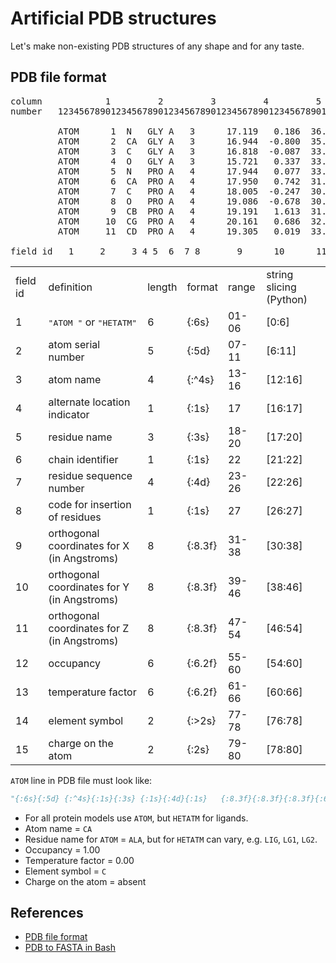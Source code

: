 # Artificial PDB structures
Let's make non-existing PDB structures of any shape and for any taste.

## PDB file format

<pre class="bold fixed">column            1         2         3         4         5         6         7         8
number   12345678901234567890123456789012345678901234567890123456789012345678901234567890

         <span class="f1">ATOM  </span><span class="f2">    1</span> <span class="f3"> N  </span><span class="f4"> </span><span class="f5">GLY</span> <span class="f6">A</span><span class="f7">   3</span><span class="f8"> </span>   <span class="f9">  17.119</span><span class="f10">   0.186</span><span class="f11">  36.320</span><span class="f12">  1.00</span><span class="f13"> 64.10</span>          <span class="f14"> N</span><span class="f15">  </span>
         <span class="f1">ATOM  </span><span class="f2">    2</span> <span class="f3"> CA </span><span class="f4"> </span><span class="f5">GLY</span> <span class="f6">A</span><span class="f7">   3</span><span class="f8"> </span>   <span class="f9">  16.944</span><span class="f10">  -0.800</span><span class="f11">  35.208</span><span class="f12">  1.00</span><span class="f13"> 63.46</span>          <span class="f14"> C</span><span class="f15">  </span>
         <span class="f1">ATOM  </span><span class="f2">    3</span> <span class="f3"> C  </span><span class="f4"> </span><span class="f5">GLY</span> <span class="f6">A</span><span class="f7">   3</span><span class="f8"> </span>   <span class="f9">  16.818</span><span class="f10">  -0.087</span><span class="f11">  33.851</span><span class="f12">  1.00</span><span class="f13"> 61.22</span>          <span class="f14"> C</span><span class="f15">  </span>
         <span class="f1">ATOM  </span><span class="f2">    4</span> <span class="f3"> O  </span><span class="f4"> </span><span class="f5">GLY</span> <span class="f6">A</span><span class="f7">   3</span><span class="f8"> </span>   <span class="f9">  15.721</span><span class="f10">   0.337</span><span class="f11">  33.463</span><span class="f12">  1.00</span><span class="f13"> 62.81</span>          <span class="f14"> O</span><span class="f15">  </span>
         <span class="f1">ATOM  </span><span class="f2">    5</span> <span class="f3"> N  </span><span class="f4"> </span><span class="f5">PRO</span> <span class="f6">A</span><span class="f7">   4</span><span class="f8"> </span>   <span class="f9">  17.944</span><span class="f10">   0.077</span><span class="f11">  33.129</span><span class="f12">  1.00</span><span class="f13"> 57.39</span>          <span class="f14"> N</span><span class="f15">  </span>
         <span class="f1">ATOM  </span><span class="f2">    6</span> <span class="f3"> CA </span><span class="f4"> </span><span class="f5">PRO</span> <span class="f6">A</span><span class="f7">   4</span><span class="f8"> </span>   <span class="f9">  17.950</span><span class="f10">   0.742</span><span class="f11">  31.815</span><span class="f12">  1.00</span><span class="f13"> 53.27</span>          <span class="f14"> C</span><span class="f15">  </span>
         <span class="f1">ATOM  </span><span class="f2">    7</span> <span class="f3"> C  </span><span class="f4"> </span><span class="f5">PRO</span> <span class="f6">A</span><span class="f7">   4</span><span class="f8"> </span>   <span class="f9">  18.005</span><span class="f10">  -0.247</span><span class="f11">  30.629</span><span class="f12">  1.00</span><span class="f13"> 49.78</span>          <span class="f14"> C</span><span class="f15">  </span>
         <span class="f1">ATOM  </span><span class="f2">    8</span> <span class="f3"> O  </span><span class="f4"> </span><span class="f5">PRO</span> <span class="f6">A</span><span class="f7">   4</span><span class="f8"> </span>   <span class="f9">  19.086</span><span class="f10">  -0.678</span><span class="f11">  30.218</span><span class="f12">  1.00</span><span class="f13"> 48.17</span>          <span class="f14"> O</span><span class="f15">  </span>
         <span class="f1">ATOM  </span><span class="f2">    9</span> <span class="f3"> CB </span><span class="f4"> </span><span class="f5">PRO</span> <span class="f6">A</span><span class="f7">   4</span><span class="f8"> </span>   <span class="f9">  19.191</span><span class="f10">   1.613</span><span class="f11">  31.898</span><span class="f12">  1.00</span><span class="f13"> 54.33</span>          <span class="f14"> C</span><span class="f15">  </span>
         <span class="f1">ATOM  </span><span class="f2">   10</span> <span class="f3"> CG </span><span class="f4"> </span><span class="f5">PRO</span> <span class="f6">A</span><span class="f7">   4</span><span class="f8"> </span>   <span class="f9">  20.161</span><span class="f10">   0.686</span><span class="f11">  32.625</span><span class="f12">  1.00</span><span class="f13"> 55.45</span>          <span class="f14"> C</span><span class="f15">  </span>
         <span class="f1">ATOM  </span><span class="f2">   11</span> <span class="f3"> CD </span><span class="f4"> </span><span class="f5">PRO</span> <span class="f6">A</span><span class="f7">   4</span><span class="f8"> </span>   <span class="f9">  19.305</span><span class="f10">   0.019</span><span class="f11">  33.701</span><span class="f12">  1.00</span><span class="f13"> 55.83</span>          <span class="f14"> C</span><span class="f15">  </span>

field id <span class="f1">  1   </span><span class="f2">  2  </span> <span class="f3">  3 </span><span class="f4">4</span><span class="f5"> 5 </span> <span class="f6">6</span><span class="f7">  7 </span><span class="f8">8</span>   <span class="f9">    9   </span><span class="f10">   10   </span><span class="f11">   11   </span><span class="f12">  12  </span><span class="f13">  13  </span>          <span class="f14">14</span><span class="f15">15</span>
</pre>
<table class="centered">
<tbody><tr>
    <td class="header">field id</td>
    <td class="header left">definition</td>
    <td class="header">length</td>
    <td class="header">format</td>
    <td class="header">range</td>
    <td class="header left">string slicing (Python)</td>
</tr>

<tr>
    <td class="f1 fixed bold">1</td>
    <td class="left"><tt>"ATOM  "</tt> or <tt>"HETATM"</tt></td>
    <td>6</td>
    <td class="fixed">{:6s}</td>
    <td>01-06</td>
    <td class="left">[0:6]</td>
</tr>
<tr>
    <td class="f2 fixed bold">2</td>
    <td class="left">atom serial number</td>
    <td>5</td>
    <td class="fixed">{:5d}</td>
    <td>07-11</td>
    <td class="left">[6:11]</td>
</tr>
<tr>
    <td class="f3 fixed bold">3</td>
    <td class="left">atom name</td>
    <td>4</td>
    <td class="fixed">{:^4s}</td>
    <td>13-16</td>
    <td class="left">[12:16]</td>
</tr>
<tr>
    <td class="f4 fixed bold">4</td>
    <td class="left">alternate location indicator</td>
    <td>1</td>
    <td class="fixed">{:1s}</td>
    <td>17</td>
    <td class="left">[16:17]</td>
</tr>
<tr>
    <td class="f5 fixed bold">5</td>
    <td class="left">residue name</td>
    <td>3</td>
    <td class="fixed">{:3s}</td>
    <td>18-20</td>
    <td class="left">[17:20]</td>
</tr>
<tr>
    <td class="f6 fixed bold">6</td>
    <td class="left">chain identifier</td>
    <td>1</td>
    <td class="fixed">{:1s}</td>
    <td>22</td>
    <td class="left">[21:22]</td>
</tr>
<tr>
    <td class="f7 fixed bold">7</td>
    <td class="left">residue sequence number</td>
    <td>4</td>
    <td class="fixed">{:4d}</td>
    <td>23-26</td>
    <td class="left">[22:26]</td>
</tr>
<tr>
    <td class="f8 fixed bold">8</td>
    <td class="left">code for insertion of residues</td>
    <td>1</td>
    <td class="fixed">{:1s}</td>
    <td>27</td>
    <td class="left">[26:27]</td>
</tr>
<tr>
    <td class="f9 fixed bold">9</td>
    <td class="left">orthogonal coordinates for X (in Angstroms)</td>
    <td>8</td>
    <td class="fixed">{:8.3f}</td>
    <td>31-38</td>
    <td class="left">[30:38]</td>
</tr>
<tr>
    <td class="f10 fixed bold">10</td>
    <td class="left">orthogonal coordinates for Y (in Angstroms)</td>
    <td>8</td>
    <td class="fixed">{:8.3f}</td>
    <td>39-46</td>
    <td class="left">[38:46]</td>
</tr>
<tr>
    <td class="f11 fixed bold">11</td>
    <td class="left">orthogonal coordinates for Z (in Angstroms)</td>
    <td>8</td>
    <td class="fixed">{:8.3f}</td>
    <td>47-54</td>
    <td class="left">[46:54]</td>
</tr>
<tr>
    <td class="f12 fixed bold">12</td>
    <td class="left">occupancy</td>
    <td>6</td>
    <td class="fixed">{:6.2f}</td>
    <td>55-60</td>
    <td class="left">[54:60]</td>
</tr>
<tr>
    <td class="f13 fixed bold">13</td>
    <td class="left">temperature factor</td>
    <td>6</td>
    <td class="fixed">{:6.2f}</td>
    <td>61-66</td>
    <td class="left">[60:66]</td>
</tr>
<tr>
    <td class="f14 fixed bold">14</td>
    <td class="left">element symbol</td>
    <td>2</td>
    <td class="fixed">{:&gt;2s}</td>
    <td>77-78</td>
    <td class="left">[76:78]</td>
</tr>
<tr>
    <td class="f15 fixed bold">15</td>
    <td class="left">charge on the atom</td>
    <td>2</td>
    <td class="fixed">{:2s}</td>
    <td>79-80</td>
    <td class="left">[78:80]</td>
</tr>
</tbody></table>

`ATOM` line in PDB file must look like:
```python
"{:6s}{:5d} {:^4s}{:1s}{:3s} {:1s}{:4d}{:1s}   {:8.3f}{:8.3f}{:8.3f}{:6.2f}{:6.2f}          {:>2s}{:2s}".format(...)
```

- For all protein models use `ATOM`, but `HETATM` for ligands.
- Atom name = `CA`
- Residue name for `ATOM` = `ALA`, but for `HETATM` can vary, e.g. `LIG`, `LG1`, `LG2`.
- Occupancy = 1.00
- Temperature factor = 0.00
- Element symbol = `C`
- Charge on the atom = absent
## References

- [PDB file format](https://cupnet.net/pdb-format/)
- [PDB to FASTA in Bash](https://cupnet.net/pdb2fasta/)